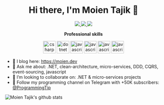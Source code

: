 <h1 align="center">Hi there, I'm Moien Tajik 👋</h1>

<p align="center">
 <a href="https://github.com/MoienTajik" alt="Github"><img src="https://img.icons8.com/fluent/48/000000/github.png" />
 </a> 
  
 <a href="https://linkedin.com/in/MoienTajik" target="_blank">
  <img src="https://img.icons8.com/fluent/48/000000/linkedin.png" />
 </a>
  
 <a href="https://twitter.com/MoienTajik" target="_blank">
  <img src="https://img.icons8.com/fluent/48/000000/twitter.png" />
 </a>
</p>

<p align="center"> 
 <strong>
  Professional skills
  </strong>
</p>

<p align="center"> 
  <img src="https://devicons.github.io/devicon/devicon.git/icons/csharp/csharp-original.svg" alt="csharp" width="40" height="40" />
  <img src="https://devicons.github.io/devicon/devicon.git/icons/dot-net/dot-net-original-wordmark.svg" alt="dotnet" width="40" height="40" />
  <img src="https://devicon.dev/devicon.git/icons/javascript/javascript-original.svg" alt="javascript" width="40" height="40" />
  <img src="https://devicon.dev/devicon.git/icons/typescript/typescript-original.svg" alt="javascript" width="40" height="40" />
  <img src="https://devicon.dev/devicon.git/icons/docker/docker-original-wordmark.svg" alt="javascript" width="40" height="40" />
  <img src="https://devicon.dev/devicon.git/icons/angularjs/angularjs-plain.svg" alt="javascript" width="40" height="40" />
</p>

- 📃 I blog here: https://moien.dev
- 💬 Ask me about: .NET, clean-architecture, micro-services, DDD, CQRS, event-sourcing, javascript
- 👯 I’m looking to collaborate on: .NET & micro-services projects
- 👾 Follow my programming channel on Telegram with +50K subscribers: [@ProgrammingTip](https://t.me/ProgrammingTip)

![Moien Tajik's github stats](https://github-readme-stats.vercel.app/api?username=MoienTajik)
